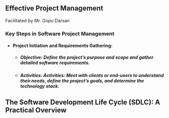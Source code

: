 ## Effective Project Management
Facilitated by Mr. Gopu Darsan

### Key Steps in Software Project Management
- #### Project Initiation and Requirements Gathering:
  - ##### Objective: Define the project’s purpose and scope and gather detailed software requirements.
  - ##### Activities: Activities: Meet with clients or end-users to understand their needs, define the project’s goals, and determine the technology stack.

##	The Software Development Life Cycle (SDLC): A Practical Overview 

